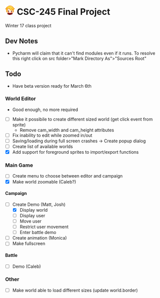 # ![avatar](assets/images/avatar.png) CSC-245 Final Project
Winter 17 class project

## Dev Notes
- Pycharm will claim that it can't find modules even if it runs. To resolve this
right click on src folder>"Mark Directory As">"Sources Root"

## Todo
- Have beta version ready for March 6th

### World Editor
- Good enough, no more required
- [ ] Make it possibile to create different sized world (get click event from sprite)
    - Remove cam_width and cam_height attributes
- [ ] Fix inability to edit while zoomed in/out
- [ ] Saving/loading during full screen crashes -> Create popup dialog
- [ ] Create list of available worlds
- [x] Add support for foreground sprites to import/export functions

### Main Game

- [ ] Create menu to choose between editor and campaign
- [x] Make world zoomable (Caleb?)

#### Campaign
- [ ] Create Demo (Matt, Josh)
    - [x] Display world
    - [ ] Display user
    - [ ] Move user
    - [ ] Restrict user movement
    - [ ] Enter battle demo
- [ ] Create animation (Monica)
- [ ] Make fullscreen

#### Battle
- [ ] Demo (Caleb)

### Other
- [ ] Make world able to load different sizes (update world.border)